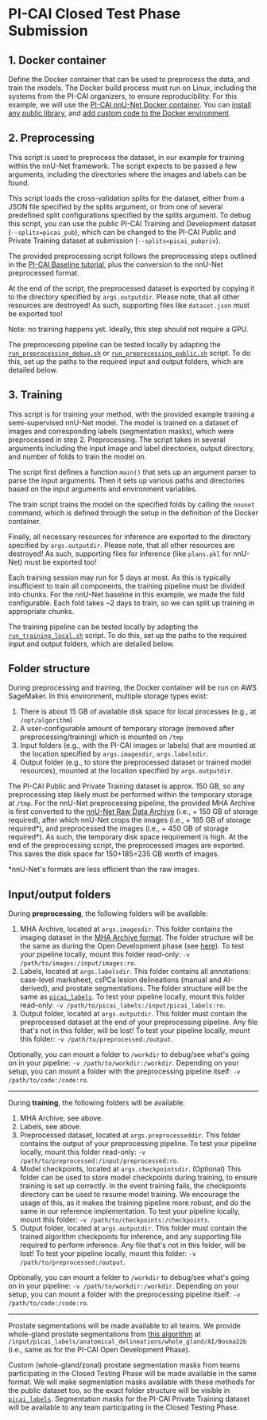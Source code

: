 # PI-CAI Closed Test Phase Submission

## 1. Docker container
Define the Docker container that can be used to preprocess the data, and train the models. The Docker build process must run on Linux, including the systems from the PI-CAI organizers, to ensure reproducibility. For this example, we will use the [PI-CAI nnU-Net Docker container](https://github.com/DIAGNijmegen/picai_baseline/tree/main/src/picai_baseline/nnunet/training_docker). You can [install any public library](https://github.com/DIAGNijmegen/picai_baseline/blob/2ad6b5aa03a22633ef2cbecfeeefc1efe6f9b01a/src/picai_baseline/nnunet/training_docker/Dockerfile#L36), and [add custom code to the Docker environment](https://github.com/DIAGNijmegen/picai_baseline/blob/2ad6b5aa03a22633ef2cbecfeeefc1efe6f9b01a/src/picai_baseline/nnunet/training_docker/Dockerfile#L38-L53).


## 2. Preprocessing
This script is used to preprocess the dataset, in our example for training within the nnU-Net framework. The script expects to be passed a few arguments, including the directories where the images and labels can be found.

This script loads the cross-validation splits for the dataset, either from a JSON file specified by the splits argument, or from one of several predefined split configurations specified by the splits argument. To debug this script, you can use the public PI-CAI Training and Development dataset (`--splits=picai_pub`), which can be changed to the PI-CAI Public and Private Training dataset at submission (`--splits=picai_pubpriv`).

The provided preprocessing script follows the preprocessing steps outlined in the [PI-CAI Baseline tutorial](https://github.com/DIAGNijmegen/picai_baseline), plus the conversion to the nnU-Net preprocessed format.

At the end of the script, the preprocessed dataset is exported by copying it to the directory specified by `args.outputdir`. Please note, that all other resources are destroyed! As such, supporting files like `dataset.json` must be exported too!

Note: no training happens yet. Ideally, this step should not require a GPU.

The preprocessing pipeline can be tested locally by adapting the [`run_preprocessing_debug.sh`](run_preprocessing_debug.sh) or [`run_preprocessing_public.sh`](run_preprocessing_public.sh) script. To do this, set up the paths to the required input and output folders, which are detailed below.


## 3. Training
This script is for training your method, with the provided example training a semi-supervised nnU-Net model. The model is trained on a dataset of images and corresponding labels (segmentation masks), which were preprocessed in step 2. Preprocessing. The script takes in several arguments including the input image and label directories, output directory, and number of folds to train the model on.

The script first defines a function `main()` that sets up an argument parser to parse the input arguments. Then it sets up various paths and directories based on the input arguments and environment variables.

The train script trains the model on the specified folds by calling the `nnunet` command, which is defined through the setup in the definition of the Docker container. 

Finally, all necessary resources for inference are exported to the directory specified by `args.outputdir`. Please note, that all other resources are destroyed! As such, supporting files for inference (like `plans.pkl` for nnU-Net) must be exported too!

Each training session may run for 5 days at most. As this is typically insufficient to train all components, the training pipeline must be divided into chunks. For the nnU-Net baseline in this example, we made the fold configurable. Each fold takes ~2 days to train, so we can split up training in appropriate chunks.

The training pipeline can be tested locally by adapting the [`run_training_local.sh`](run_training_local.sh) script. To do this, set up the paths to the required input and output folders, which are detailed below.


## Folder structure
During preprocessing and training, the Docker container will be run on AWS SageMaker. In this environment, multiple storage types exist:

1. There is about 15 GB of available disk space for local processes (e.g., at `/opt/algorithm`)
2. A user-configurable amount of temporary storage (removed after preprocessing/training) which is mounted on `/tmp`
3. Input folders (e.g., with the PI-CAI images or labels) that are mounted at the location specified by `args.imagesdir`, `args.labelsdir`.
4. Output folder (e.g., to store the preprocessed dataset or trained model resources), mounted at the location specified by `args.outputdir`.

The PI-CAI Public and Private Training dataset is approx. 150 GB, so any preprocessing step likely must be performed within the temporary storage at `/tmp`. For the nnU-Net preprocessing pipeline, the provided MHA Archive is first converted to the [nnU-Net Raw Data Archive](https://github.com/DIAGNijmegen/picai_prep#mha-archive--nnu-net-raw-data-archive) (i.e., + 150 GB of storage required), after which nnU-Net crops the images (i.e., + 185 GB of storage required*), and preprocessed the images (i.e., + 450 GB of storage required*). As such, the temporary disk space requirement is high. At the end of the preprocessing script, the preprocessed images are exported. This saves the disk space for 150+185=235 GB worth of images.

*nnU-Net's formats are less efficient than the raw images.

## Input/output folders
During **preprocessing**, the following folders will be available:

1. MHA Archive, located at `args.imagesdir`. This folder contains the imaging dataset in the [MHA Archive format](https://github.com/DIAGNijmegen/picai_prep#what-is-an-mha-archive). The folder structure will be the same as during the Open Development phase (see [here]((https://github.com/DIAGNijmegen/picai_prep#what-is-an-mha-archive))). To test your pipeline locally, mount this folder read-only: `-v /path/to/images:/input/images:ro`.
2. Labels, located at `args.labelsdir`. This folder contains all annotations: case-level marksheet, csPCa lesion delineations (manual and AI-derived), and prostate segmentations. The folder structure will be the same as [`picai_labels`](https://github.com/DIAGNijmegen/picai_labels). To test your pipeline locally, mount this folder read-only: `-v /path/to/picai_labels:/input/picai_labels:ro`.
3. Output folder, located at `args.outputdir`. This folder must contain the preprocessed dataset at the end of your preprocessing pipeline. Any file that's not in this folder, will be lost! To test your pipeline locally, mount this folder: `-v /path/to/preprocessed:/output`.

Optionally, you can mount a folder to `/workdir` to debug/see what's going on in your pipeline: `-v /path/to/workdir:/workdir`. Depending on your setup, you can mount a folder with the preprocessing pipeline itself: `-v /path/to/code:/code:ro`.

-------

During **training**, the following folders will be available:

1. MHA Archive, see above.
2. Labels, see above.
3. Preprocessed dataset, located at `args.preprocesseddir`. This folder contains the output of your preprocessing pipeline. To test your pipeline locally, mount this folder read-only: `-v /path/to/preprocessed:/input/preprocessed:ro`.
4. Model checkpoints, located at `args.checkpointsdir`. (Optional) This folder can be used to store model checkpoints during training, to ensure training is set up correctly. In the event training fails, the checkpoints directory can be used to resume model training. We encourage the usage of this, as it makes the training pipeline more robust, and do the same in our reference implementation. To test your pipeline locally, mount this folder: `-v /path/to/checkpoints:/checkpoints`.
5. Output folder, located at `args.outputdir`. This folder must contain the trained algorithm checkpoints for inference, and any supporting file required to perform inference. Any file that's not in this folder, will be lost! To test your pipeline locally, mount this folder: `-v /path/to/preprocessed:/output`.

Optionally, you can mount a folder to `/workdir` to debug/see what's going on in your pipeline: `-v /path/to/workdir:/workdir`. Depending on your setup, you can mount a folder with the preprocessing pipeline itself: `-v /path/to/code:/code:ro`.

-------

Prostate segmentations will be made available to all teams. We provide whole-gland prostate segmentations from [this algorithm](https://grand-challenge.org/algorithms/prostate-segmentation/) at `/input/picai_labels/anatomical_delineations/whole_gland/AI/Bosma22b` (i.e., same as for the PI-CAI Open Development Phase).

Custom (whole-gland/zonal) prostate segmentation masks from teams participating in the Closed Testing Phase will be made available in the same format. We will make segmentation masks available with these methods for the public dataset too, so the exact folder structure will be visible in [`picai_labels`](https://github.com/DIAGNijmegen/picai_labels/tree/main/anatomical_delineations). Segmentation masks for the PI-CAI Private Training dataset will be available to any team participating in the Closed Testing Phase.
